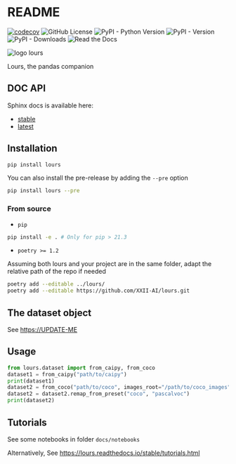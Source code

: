 # README

[![codecov](https://img.shields.io/codecov/c/gh/XXII-AI/lours?logo=codecov&color=cyan)](https://codecov.io/gh/XXII-AI/Lours) ![GitHub License](https://img.shields.io/github/license/XXII-AI/Lours?color=violet&logo=license) ![PyPI - Python Version](https://img.shields.io/pypi/pyversions/lours?logo=python)
 ![PyPI - Version](https://img.shields.io/pypi/v/lours?logo=pypi) ![PyPI - Downloads](https://img.shields.io/pypi/dm/lours?color=yellow) ![Read the Docs](https://img.shields.io/readthedocs/lours?logo=readthedocs&color=orange)

![logo lours](https://github.com/XXII-AI/Lours/raw/main/docs/_static/logo-title-readme.png)

Lours, the pandas companion

## DOC API

Sphinx docs is available here:

- [stable](https://lours.readthedocs.io/stable/)
- [latest](https://lours.readthedocs.io/latest/)

## Installation

```bash
pip install lours
```

You can also install the pre-release by adding the `--pre` option

```bash
pip install lours --pre
```

### From source

- `pip`

```bash
pip install -e . # Only for pip > 21.3
```

- `poetry >= 1.2`

Assuming both lours and your project are in the same folder, adapt the relative path of the repo if needed

```bash
poetry add --editable ../lours/
poetry add --editable https://github.com/XXII-AI/lours.git
```

## The dataset object

See <https://UPDATE-ME>

## Usage

```python
from lours.dataset import from_caipy, from_coco
dataset1 = from_caipy("path/to/caipy")
print(dataset1)
dataset2 = from_coco("path/to/coco", images_root="/path/to/coco_images")
dataset2 = dataset2.remap_from_preset("coco", "pascalvoc")
print(dataset2)
```

## Tutorials

See some notebooks in folder `docs/notebooks`

Alternatively, See <https://lours.readthedocs.io/stable/tutorials.html>
